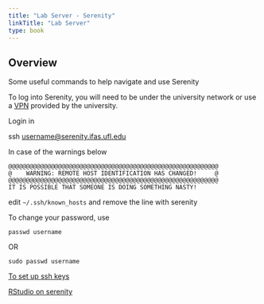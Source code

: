 ```yaml
---
title: "Lab Server - Serenity"
linkTitle: "Lab Server"
type: book
---
```


## Overview
Some useful commands to help navigate and use Serenity

To log into Serenity, you will need to be under the university network or use a [VPN](https://it.ufl.edu/ict/documentation/network-infrastructure/vpn/) provided by the university.

Login in

ssh username@serenity.ifas.ufl.edu

In case of the warnings below

```
@@@@@@@@@@@@@@@@@@@@@@@@@@@@@@@@@@@@@@@@@@@@@@@@@@@@@@@@@@@
@    WARNING: REMOTE HOST IDENTIFICATION HAS CHANGED!     @
@@@@@@@@@@@@@@@@@@@@@@@@@@@@@@@@@@@@@@@@@@@@@@@@@@@@@@@@@@@
IT IS POSSIBLE THAT SOMEONE IS DOING SOMETHING NASTY!
```
edit `~/.ssh/known_hosts` and remove the line with serenity

To change your password, use 

`passwd username`

OR

`sudo passwd username`

[To set up ssh keys](https://github.com/weecology/lab-wiki/wiki/Programming:-SSH-&-SSH-keys-for-GitHub---Serenity---etc) 
 
[RStudio on serenity](https://github.com/weecology/lab-wiki/wiki/Programming:-RStudio-on-serenity)